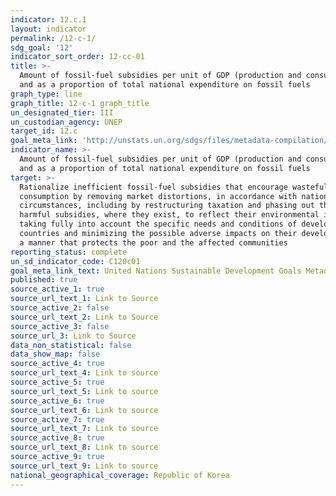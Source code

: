 ```yaml
---
indicator: 12.c.1
layout: indicator
permalink: /12-c-1/
sdg_goal: '12'
indicator_sort_order: 12-cc-01
title: >-
  Amount of fossil-fuel subsidies per unit of GDP (production and consumption)
  and as a proportion of total national expenditure on fossil fuels
graph_type: line
graph_title: 12-c-1 graph_title
un_designated_tier: III
un_custodian_agency: UNEP
target_id: 12.c
goal_meta_link: 'http://unstats.un.org/sdgs/files/metadata-compilation/Metadata-Goal-12.pdf'
indicator_name: >-
  Amount of fossil-fuel subsidies per unit of GDP (production and consumption)
  and as a proportion of total national expenditure on fossil fuels
target: >-
  Rationalize inefficient fossil-fuel subsidies that encourage wasteful
  consumption by removing market distortions, in accordance with national
  circumstances, including by restructuring taxation and phasing out those
  harmful subsidies, where they exist, to reflect their environmental impacts,
  taking fully into account the specific needs and conditions of developing
  countries and minimizing the possible adverse impacts on their development in
  a manner that protects the poor and the affected communities
reporting_status: complete
un_sd_indicator_code: C120c01
goal_meta_link_text: United Nations Sustainable Development Goals Metadata (pdf 782kB)
published: true
source_active_1: true
source_url_text_1: Link to Source
source_active_2: false
source_url_text_2: Link to Source
source_active_3: false
source_url_3: Link to Source
data_non_statistical: false
data_show_map: false
source_active_4: true
source_url_text_4: Link to source
source_active_5: true
source_url_text_5: Link to source
source_active_6: true
source_url_text_6: Link to source
source_active_7: true
source_url_text_7: Link to source
source_active_8: true
source_url_text_8: Link to source
source_active_9: true
source_url_text_9: Link to source
national_geographical_coverage: Republic of Korea
---
```

